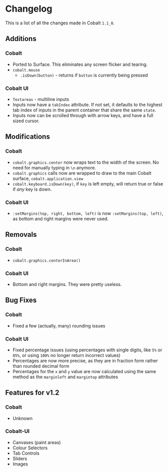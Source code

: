 # Changelog
This is a list of all the changes made in Cobalt `1.1_0`.

## Additions
### Cobalt
+ Ported to Surface. This eliminates any screen flicker and tearing.
+ `cobalt.mouse`
  + `.isDown(button)` - returns if `button` is currently being pressed
### Cobalt UI
+ `Textareas` - multiline inputs
+ Inputs now have a `tabIndex` attribute. If not set, it defaults to the highest tab index of inputs in the parent container that share the same `state`.
+ Inputs now can be scrolled through with arrow keys, and have a full sized cursor.

## Modifications
### Cobalt
+ `cobalt.graphics.center` now wraps text to the width of the screen. No need for manually typing in `\n` anymore.
+ `cobalt.graphics` calls now are wrapped to draw to the main Cobalt surface, `cobalt.application.view`
+ `cobalt.keyboard.isDown(key)`, if `key` is left empty, will return true or false if _any_ key is down.

### Cobalt UI
+ `:setMargins(top, right, bottom, left)` is now `:setMargins(top, left)`, as bottom and right margins were never used.

## Removals
### Cobalt
+ `cobalt.graphics.centerInArea()`

### Cobalt UI
+ Bottom and right margins. They were pretty useless.


## Bug Fixes
### Cobalt
+ Fixed a few (actually, many) rounding issues

### Cobalt UI
+ Fixed percentage issues (using percentages with single digits, like `5%` or `05%`, or using `100%` no longer return incorrect values)
+ Percentages are now more precise, as they are in fraction form rather than rounded decimal form
+ Percentages for the `x` and `y` value are now calculated using the same method as the `marginleft` and `margintop` attributes

## Features for v1.2
### Cobalt
+ Unknown

### Cobalt-UI
+ Canvases (paint areas)
+ Colour Selectors
+ Tab Controls
+ Sliders
+ Images